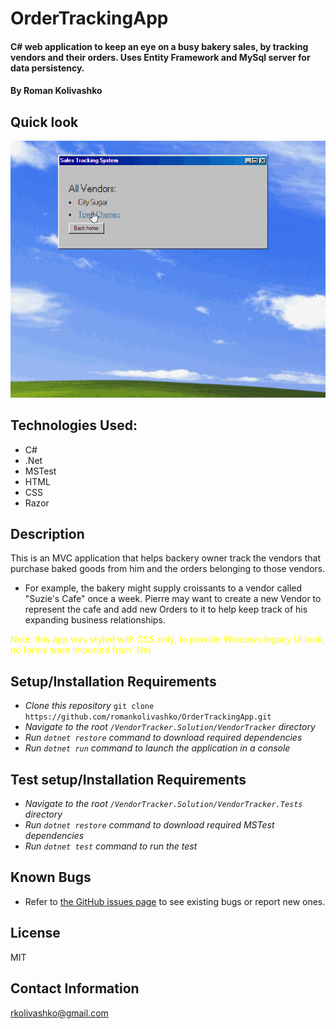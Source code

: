 # OrderTrackingApp

#### C# web application to keep an eye on a busy bakery sales, by tracking vendors and their orders. Uses Entity Framework and MySql server for data persistency.

#### By Roman Kolivashko

## Quick look

![](./VendorTracker/wwwroot/img/vendor.gif)

## Technologies Used:

* C#
* .Net
* MSTest
* HTML
* CSS
* Razor

## Description
This is an MVC application that helps backery owner track the vendors that purchase baked goods from him and the orders belonging to those vendors.

* For example, the bakery might supply croissants to a vendor called "Suzie's Cafe" once a week. Pierre may want to create a new Vendor to represent the cafe and add new Orders to it to help keep track of his expanding business relationships.

<span style="color:yellow">
 Note: this app was styled with CSS only, to provide Windows legacy UI look, no forms were imported from .Net
</span>

## Setup/Installation Requirements

* _Clone this repository_ `git clone https://github.com/romankolivashko/OrderTrackingApp.git`
* _Navigate to the root `/VendorTracker.Solution/VendorTracker` directory_
* _Run `dotnet restore` command to download required dependencies_
* _Run `dotnet run` command to launch the application in a console_

## Test setup/Installation Requirements

* _Navigate to the root `/VendorTracker.Solution/VendorTracker.Tests` directory_
* _Run `dotnet restore` command to download required MSTest dependencies_
* _Run `dotnet test` command to run the test_


## Known Bugs

* Refer to [the GitHub issues page](https://github.com/romankolivashko/OrderTrackingApp/issues) to see existing bugs or report new ones. 

## License
MIT
## Contact Information
rkolivashko@gmail.com